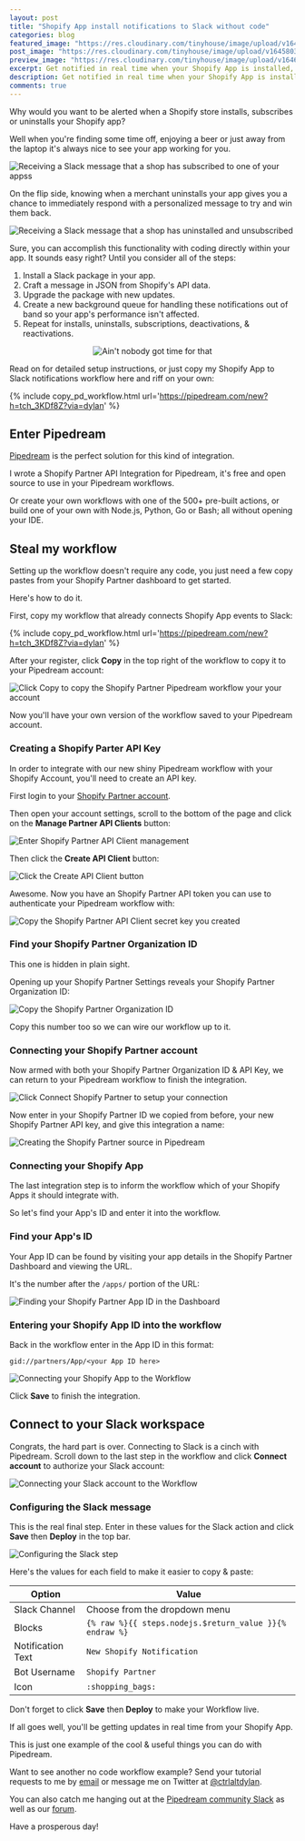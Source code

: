 ```yaml
---
layout: post
title: "Shopify App install notifications to Slack without code"
categories: blog
featured_image: "https://res.cloudinary.com/tinyhouse/image/upload/v1645803252/Blog/Pipedream/New_Project_1.png"
post_image: "https://res.cloudinary.com/tinyhouse/image/upload/v1645803252/Blog/Pipedream/New_Project_1.png"
preview_image: "https://res.cloudinary.com/tinyhouse/image/upload/v1646325290/Blog/Pipedream/New_Project_3.png"
excerpt: Get notified in real time when your Shopify App is installed, uninstalled or subscribed to without writing any code.
description: Get notified in real time when your Shopify App is installed, uninstalled or subscribed to without writing any code.
comments: true
---
```


Why would you want to be alerted when a Shopify store installs, subscribes or uninstalls your Shopify app?

Well when you're finding some time off, enjoying a beer or just away from the laptop it's always nice to see your app working for you.

![Receiving a Slack message that a shop has subscribed to one of your appss](https://res.cloudinary.com/tinyhouse/image/upload/v1645736752/Blog/Pipedream/CleanShot_2022-02-24_at_16.05.14_2x.png)

On the flip side, knowing when a merchant uninstalls your app gives you a chance to immediately respond with a personalized message to try and win them back.

![Receiving a Slack message that a shop has uninstalled and unsubscribed](https://res.cloudinary.com/tinyhouse/image/upload/v1645736753/Blog/Pipedream/CleanShot_2022-02-24_at_16.02.47_2x.png)

Sure, you can accomplish this functionality with coding directly within your app. It sounds easy right? Until you consider all of the steps:

1. Install a Slack package in your app.
2. Craft a message in JSON from Shopify's API data.
3. Upgrade the package with new updates.
4. Create a new background queue for handling these notifications out of band so your app's performance isn't affected.
5. Repeat for installs, uninstalls, subscriptions, deactivations, & reactivations.

<div style="display: flex;justify-content:center;">
<img alt="Ain't nobody got time for that" src="https://media.giphy.com/media/bWM2eWYfN3r20/giphy.gif" />
</div>

Read on for detailed setup instructions, or just copy my Shopify App to Slack notifications workflow here and riff on your own:

{% include copy_pd_workflow.html url='https://pipedream.com/new?h=tch_3KDf8Z?via=dylan' %}

## Enter Pipedream

[Pipedream](https://pipedream.com?via=dylan) is the perfect solution for this kind of integration.

I wrote a Shopify Partner API Integration for Pipedream, it's free and open source to use in your Pipedream workflows.

Or create your own workflows with one of the 500+ pre-built actions, or build one of your own with Node.js, Python, Go or Bash; all without opening your IDE.

## Steal my workflow 

Setting up the workflow doesn't require any code, you just need a few copy pastes from your Shopify Partner dashboard to get started.

Here's how to do it.

First, copy my workflow that already connects Shopify App events to Slack:

{% include copy_pd_workflow.html url='https://pipedream.com/new?h=tch_3KDf8Z?via=dylan' %}

After your register, click **Copy** in the top right of the workflow to copy it to your Pipedream account:

![Click Copy to copy the Shopify Partner Pipedream workflow your your account](https://res.cloudinary.com/tinyhouse/image/upload/v1646321834/Blog/Pipedream/CleanShot_2022-03-03_at_10.36.21_2x.png)

Now you'll have your own version of the workflow saved to your Pipedream account.

### Creating a Shopify Parter API Key

In order to integrate with our new shiny Pipedream workflow with your Shopify Account, you'll need to create an API key.

First login to your [Shopify Partner account](https://partners.shopify.com/).

Then open your account settings, scroll to the bottom of the page and click on the **Manage Partner API Clients** button:

![Enter Shopify Partner API Client management](https://res.cloudinary.com/tinyhouse/image/upload/v1645797451/Blog/Pipedream/CleanShot_2022-02-25_at_08.56.11_2x.png)

Then click the **Create API Client** button:

![Click the Create API Client button](https://res.cloudinary.com/tinyhouse/image/upload/v1645797592/Blog/Pipedream/CleanShot_2022-02-25_at_08.59.25_2x.png)

Awesome. Now you have an Shopify Partner API token you can use to authenticate your Pipedream workflow with:

![Copy the Shopify Partner API Client secret key you created](https://res.cloudinary.com/tinyhouse/image/upload/v1645797834/Blog/Pipedream/CleanShot_2022-02-25_at_09.02.48_2x.png)

### Find your Shopify Partner Organization ID

This one is hidden in plain sight.

Opening up your Shopify Partner Settings reveals your Shopify Partner Organization ID:

![Copy the Shopify Partner Organization ID](https://res.cloudinary.com/tinyhouse/image/upload/v1646322259/Blog/Pipedream/CleanShot_2022-03-03_at_10.43.30_2x.png)

Copy this number too so we can wire our workflow up to it.

### Connecting your Shopify Partner account

Now armed with both your Shopify Partner Organization ID & API Key, we can return to your Pipedream workflow to finish the integration.

![Click Connect Shopify Partner to setup your connection](https://res.cloudinary.com/tinyhouse/image/upload/v1646322070/Blog/Pipedream/CleanShot_2022-03-03_at_10.38.59_2x.png)

Now enter in your Shopify Partner ID we copied from before, your new Shopify Partner API key, and give this integration a name:

![Creating the Shopify Partner source in Pipedream](https://res.cloudinary.com/tinyhouse/image/upload/v1646322596/Blog/Pipedream/CleanShot_2022-03-03_at_10.49.19_2x.png)

### Connecting your Shopify App

The last integration step is to inform the workflow which of your Shopify Apps it should integrate with.

So let's find your App's ID and enter it into the workflow.

### Find your App's ID

Your App ID can be found by visiting your app details in the Shopify Partner Dashboard and viewing the URL.

It's the number after the `/apps/` portion of the URL:

![Finding your Shopify Partner App ID in the Dashboard](https://res.cloudinary.com/tinyhouse/image/upload/v1645813248/Blog/Pipedream/CleanShot_2022-02-25_at_13.20.04_2x.png)

### Entering your Shopify App ID into the workflow

Back in the workflow enter in the App ID in this format:

`gid://partners/App/<your App ID here>`

![Connecting your Shopify App to the Workflow](https://res.cloudinary.com/tinyhouse/image/upload/v1646322857/Blog/Pipedream/CleanShot_2022-03-03_at_10.52.20_2x.png)

Click **Save** to finish the integration.

## Connect to your Slack workspace

Congrats, the hard part is over. Connecting to Slack is a cinch with Pipedream. Scroll down to the last step in the workflow and click **Connect account** to authorize your Slack account:

![Connecting your Slack account to the Workflow](https://res.cloudinary.com/tinyhouse/image/upload/v1646323175/Blog/Pipedream/CleanShot_2022-03-03_at_10.59.10_2x.png)

### Configuring the Slack message

This is the real final step. Enter in these values for the Slack action and click **Save** then **Deploy** in the top bar.

![Configuring the Slack step](https://res.cloudinary.com/tinyhouse/image/upload/v1646323482/Blog/Pipedream/CleanShot_2022-03-03_at_11.00.56_2x.png)

Here's the values for each field to make it easier to copy & paste:

| Option  |  Value  |
|---|---|
| Slack Channel  | Choose from the dropdown menu  |
| Blocks  | `{% raw %}{{ steps.nodejs.$return_value }}{% endraw %}`  |
| Notification Text  | `New Shopify Notification`  |
| Bot Username  | `Shopify Partner`  |
| Icon  | `:shopping_bags:`  |

Don't forget to click **Save** then **Deploy** to make your Workflow live.

If all goes well, you'll be getting updates in real time from your Shopify App.

This is just one example of the cool & useful things you can do with Pipedream.

Want to see another no code workflow example? Send your tutorial requests to me by [email](mailto:me@dylanjpierce.com) or message me on Twitter at [@ctrlaltdylan](https://twitter.com/ctrlaltdylan).

You can also catch me hanging out at the [Pipedream community Slack](https://join.slack.com/t/pipedream-users/shared_invite/zt-11sazmsg0-oS2VW~mZfhtk3XfEEvb~JA) as well as our [forum](https://pipedream.com/community/).

Have a prosperous day!
